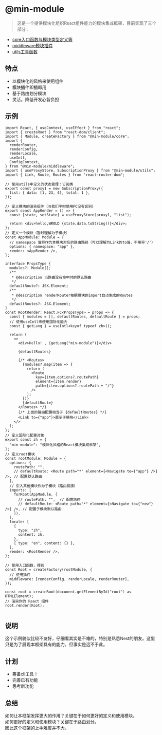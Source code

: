 # @min-module
> 这是一个提供模块化组织React组件能力的模块集成框架，目前实现了三个部分：
- [core入口函数与模块类型定义等](https://www.npmjs.com/package/@min-module/core)
- [middleware模块插件](https://www.npmjs.com/package/@min-module/middleware)
- [utils工具函数](https://www.npmjs.com/package/@min-module/utils)

## 特点
- 以模块化的风格来使用组件
- 模块插件即插即用
- 基于路由划分模块
- 灵活，降低开发心智负担

## 示例
```tsx
import React, { useContext, useEffect } from "react";
import { createRoot } from "react-dom/client";
import { Module, createFactory } from "@min-module/core";
import {
  renderRouter,
  renderConfig,
  renderLocale,
  useIntl,
  ConfigContext,
} from "@min-module/middleware";
import { useProxyStore, SubscriptionProxy } from "@min-module/utils";
import { Link, Route, Routes } from "react-router-dom";

// 使用utils中定义的状态管理：订阅类
export const proxy1 = new SubscriptionProxy({
  list: { data: [1, 23, 4], total: 1 },
});

// 定义模块的渲染组件（与我们平时使用FC没有区别）
export const AppRender = () => {
  const [state, setState] = useProxyStore(proxy1, "list");

  return <div>hello,WROLD {state.data.toString()}</div>;
};
// 定义一个模块（暂时理解为子模块）
const AppModule: Module = {
  // namespace 值将作为本模块对应的路由路径（可以理解为Link的to值，不用带'/'）
  options: { namespace: "app" },
  render: <AppRender />,
};

interface PropsType {
  modules?: Module[];
  /**
   * @description 当路由没有命中时的默认路由
   */
  defaultRoute?: JSX.Element;
  /**
   * @description renderRouter根据模块的import自动生成的Routes
   */
  defaultRoutes?: JSX.Element;
}
const RootRender: React.FC<PropsType> = props => {
  const { modules = [], defaultRoutes, defaultRoute } = props;
  // 使用useIntl来使用国际化能力
  const { getLang } = useIntl<keyof typeof zh>();

  return (
    <>
      <div>Hello! , {getLang("min-module")}</div>

      {defaultRoutes}

      {/* <Routes>
        {modules?.map(item => {
          return (
            <Route
              key={item.options?.routePath}
              element={item.render}
              path={item.options?.routePath + "/"}
            />
          );
        })}
        {defaultRoute}
      </Routes> */}
      {/* 上面的路由配置相当于 {defaultRoutes} */}
      <Link to={"app"}>展示子模块</Link>
    </>
  );
};
// 定义国际化配置对象
export const zh = {
  "min-module": "模块化风格的React模块集成框架",
};
// 定义root模块
const rootModule: Module = {
  options: {
    routePath: "",
    // defaultRoute: <Route path="*" element={<Navigate to={"app"} />} />, // 配置默认路由
  },
  // 引入其他模块作为子模块（路由拼接）
  imports: [
    forRoot(AppModule, {
      // routePath: "",  // 配置路径
      // defaultRoute: <Route path="*" element={<Navigate to={"new"} />} />, // 配置子模块默认路由
    }),
  ],
  locale: [
    {
      type: "zh",
      content: zh,
    },
    { type: "en", content: {} },
  ],
  render: <RootRender />,
};

// 使用入口函数，得到
const Root = createFactory(rootModule, {
  // 使用插件
  middleware: [renderConfig, renderLocale, renderRouter],
});

const root = createRoot(document.getElementById("root") as HTMLElement);
// 渲染你的 React 组件
root.render(Root);


```


## 说明
这个示例貌似比较不友好，仔细看其实是不难的，特别是熟悉Nest的朋友。这里只是为了展现本框架具有的能力，但事实是远不于此。

## 计划
- 筹备cli工具！
- 完善已有功能
- 思考新功能

## 总结
如何让本框架发挥更大的作用？关键在于如何更好的定义和使用模块。    
如何更好的定义和使用模块？关键在于路由划分。    
因此这个框架的上手难度并不大。